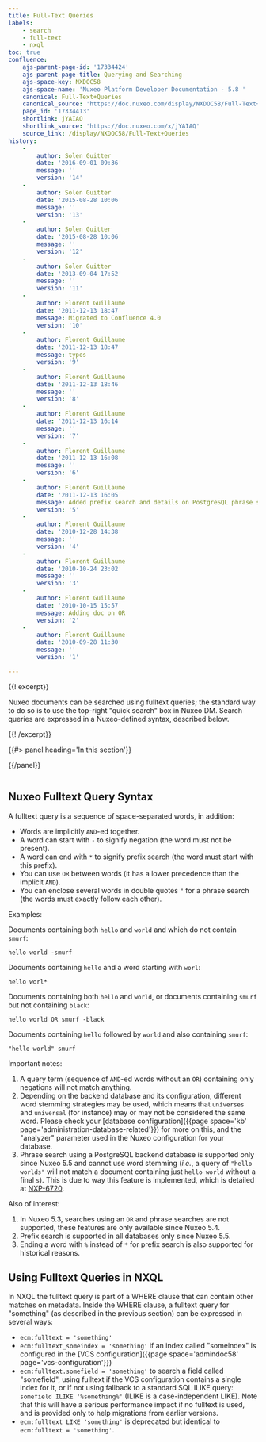 ```yaml
---
title: Full-Text Queries
labels:
    - search
    - full-text
    - nxql
toc: true
confluence:
    ajs-parent-page-id: '17334424'
    ajs-parent-page-title: Querying and Searching
    ajs-space-key: NXDOC58
    ajs-space-name: 'Nuxeo Platform Developer Documentation - 5.8 '
    canonical: Full-Text+Queries
    canonical_source: 'https://doc.nuxeo.com/display/NXDOC58/Full-Text+Queries'
    page_id: '17334413'
    shortlink: jYAIAQ
    shortlink_source: 'https://doc.nuxeo.com/x/jYAIAQ'
    source_link: /display/NXDOC58/Full-Text+Queries
history:
    - 
        author: Solen Guitter
        date: '2016-09-01 09:36'
        message: ''
        version: '14'
    - 
        author: Solen Guitter
        date: '2015-08-28 10:06'
        message: ''
        version: '13'
    - 
        author: Solen Guitter
        date: '2015-08-28 10:06'
        message: ''
        version: '12'
    - 
        author: Solen Guitter
        date: '2013-09-04 17:52'
        message: ''
        version: '11'
    - 
        author: Florent Guillaume
        date: '2011-12-13 18:47'
        message: Migrated to Confluence 4.0
        version: '10'
    - 
        author: Florent Guillaume
        date: '2011-12-13 18:47'
        message: typos
        version: '9'
    - 
        author: Florent Guillaume
        date: '2011-12-13 18:46'
        message: ''
        version: '8'
    - 
        author: Florent Guillaume
        date: '2011-12-13 16:14'
        message: ''
        version: '7'
    - 
        author: Florent Guillaume
        date: '2011-12-13 16:08'
        message: ''
        version: '6'
    - 
        author: Florent Guillaume
        date: '2011-12-13 16:05'
        message: Added prefix search and details on PostgreSQL phrase search.
        version: '5'
    - 
        author: Florent Guillaume
        date: '2010-12-28 14:38'
        message: ''
        version: '4'
    - 
        author: Florent Guillaume
        date: '2010-10-24 23:02'
        message: ''
        version: '3'
    - 
        author: Florent Guillaume
        date: '2010-10-15 15:57'
        message: Adding doc on OR
        version: '2'
    - 
        author: Florent Guillaume
        date: '2010-09-28 11:30'
        message: ''
        version: '1'

---
```

<div class="row"><div class="column medium-8">{{! excerpt}}

Nuxeo documents can be searched using fulltext queries; the standard way to do so is to use the top-right "quick search" box in Nuxeo DM. Search queries are expressed in a Nuxeo-defined syntax, described below.

{{! /excerpt}}</div><div class="column medium-4">{{#> panel heading='In this section'}}

{{/panel}}</div></div>

## Nuxeo Fulltext Query Syntax

A fulltext query is a sequence of space-separated words, in addition:

*   Words are implicitly `AND`-ed together.
*   A word can start with `-` to signify negation (the word must not be present).
*   A word can end with `*` to signify prefix search (the word must start with this prefix).
*   You can use `OR` between words (it has a lower precedence than the implicit `AND`).
*   You can enclose several words in double quotes `"` for a phrase search (the words must exactly follow each other).

Examples:

Documents containing both `hello` and `world` and which do not contain `smurf`:

```
hello world -smurf

```

Documents containing `hello` and a word starting with `worl`:

```
hello worl*

```

Documents containing both `hello` and `world`, or documents containing `smurf` but not containing `black`:

```
hello world OR smurf -black

```

Documents containing `hello` followed by `world` and also containing `smurf`:

```
"hello world" smurf

```

Important notes:

1.  A query term (sequence of `AND`-ed words without an `OR`) containing only negations will not match anything.
2.  Depending on the backend database and its configuration, different word stemming strategies may be used, which means that `universes` and `universal` (for instance) may or may not be considered the same word. Please check your [database configuration]({{page space='kb' page='administration-database-related'}}) for more on this, and the "analyzer" parameter used in the Nuxeo configuration for your database.
3.  Phrase search using a PostgreSQL backend database is supported only since Nuxeo 5.5 and cannot use word stemming (_i.e._, a query of `"hello worlds"` will not match a document containing just `hello world` without a final `s`). This is due to way this feature is implemented, which is detailed at [NXP-6720](https://jira.nuxeo.com/browse/NXP-6720).

Also of interest:

1.  In Nuxeo 5.3, searches using an `OR` and phrase searches are not supported, these features are only available since Nuxeo 5.4.
2.  Prefix search is supported in all databases only since Nuxeo 5.5.
3.  Ending a word with `%` instead of `*` for prefix search is also supported for historical reasons.

## Using Fulltext Queries in NXQL

In NXQL the fulltext query is part of a WHERE clause that can contain other matches on metadata. Inside the WHERE clause, a fulltext query for "something" (as described in the previous section) can be expressed in several ways:

*   `ecm:fulltext = 'something'`
*   `ecm:fulltext_someindex = 'something'` if an index called "someindex" is configured in the [VCS configuration]({{page space='admindoc58' page='vcs-configuration'}})
*   `ecm:fulltext.somefield = 'something'` to search a field called "somefield", using fulltext if the VCS configuration contains a single index for it, or if not using fallback to a standard SQL ILIKE query: `somefield ILIKE '%something%'` (ILIKE is a case-independent LIKE). Note that this will have a serious performance impact if no fulltext is used, and is provided only to help migrations from earlier versions.
*   `ecm:fulltext LIKE 'something'` is deprecated but identical to `ecm:fulltext = 'something'`.

&nbsp;